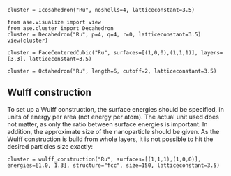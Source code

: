```python{cmd}
cluster = Icosahedron("Ru", noshells=4, latticeconstant=3.5)
```

```python{cmd}
from ase.visualize import view
from ase.cluster import Decahedron
cluster = Decahedron("Ru", p=4, q=4, r=0, latticeconstant=3.5)
view(cluster)
```

```python{cmd}
cluster = FaceCenteredCubic("Ru", surfaces=[(1,0,0),(1,1,1)], layers=[3,3], latticeconstant=3.5)
```

```python{cmd}
cluster = Octahedron("Ru", length=6, cutoff=2, latticeconstant=3.5)
```

## Wulff construction
To set up a Wulff construction, the surface energies should be specified, in units of energy per area (not energy per atom). The actual unit used does not matter, as only the ratio between surface energies is important. In addition, the approximate size of the nanoparticle should be given. As the Wulff construction is build from whole layers, it is not possible to hit the desired particles size exactly:


```python{cmd}
cluster = wulff_construction("Ru", surfaces=[(1,1,1),(1,0,0)], energies=[1.0, 1.3], structure="fcc", size=150, latticeconstant=3.5)
```
